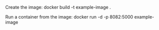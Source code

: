 Create the image: docker build -t example-image .

Run a container from the image: docker run -d -p 8082:5000 example-image
